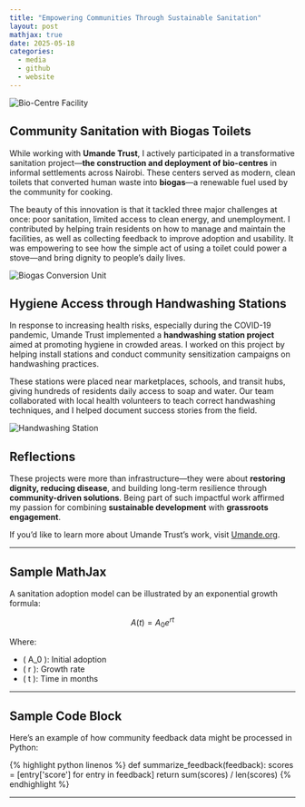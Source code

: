 ```yaml
---
title: "Empowering Communities Through Sustainable Sanitation"
layout: post
mathjax: true
date: 2025-05-18
categories:
  - media
  - github
  - website
---
```


![Bio-Centre Facility](/assets/images/bio1.jpg)

## Community Sanitation with Biogas Toilets

While working with **Umande Trust**, I actively participated in a transformative sanitation project—**the construction and deployment of bio-centres** in informal settlements across Nairobi. These centers served as modern, clean toilets that converted human waste into **biogas**—a renewable fuel used by the community for cooking.

The beauty of this innovation is that it tackled three major challenges at once: poor sanitation, limited access to clean energy, and unemployment. I contributed by helping train residents on how to manage and maintain the facilities, as well as collecting feedback to improve adoption and usability. It was empowering to see how the simple act of using a toilet could power a stove—and bring dignity to people’s daily lives.

![Biogas Conversion Unit](/assets/images/bio2.jpg)

## Hygiene Access through Handwashing Stations

In response to increasing health risks, especially during the COVID-19 pandemic, Umande Trust implemented a **handwashing station project** aimed at promoting hygiene in crowded areas. I worked on this project by helping install stations and conduct community sensitization campaigns on handwashing practices.

These stations were placed near marketplaces, schools, and transit hubs, giving hundreds of residents daily access to soap and water. Our team collaborated with local health volunteers to teach correct handwashing techniques, and I helped document success stories from the field.

![Handwashing Station](/assets/images/handwashing.jpg)

## Reflections

These projects were more than infrastructure—they were about **restoring dignity, reducing disease**, and building long-term resilience through **community-driven solutions**. Being part of such impactful work affirmed my passion for combining **sustainable development** with **grassroots engagement**.

If you’d like to learn more about Umande Trust’s work, visit [Umande.org](https://umande.org/portfolio/handwashing-station/).

---

## Sample MathJax

A sanitation adoption model can be illustrated by an exponential growth formula:

$$ A(t) = A_0 e^{rt} $$

Where:
- \( A_0 \): Initial adoption
- \( r \): Growth rate
- \( t \): Time in months

---

## Sample Code Block

Here’s an example of how community feedback data might be processed in Python:

{% highlight python linenos %}
def summarize_feedback(feedback):
    scores = [entry['score'] for entry in feedback]
    return sum(scores) / len(scores)
{% endhighlight %}

---



